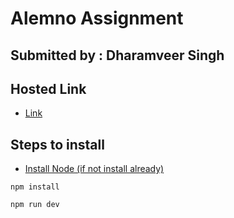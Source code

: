 # Alemno Assignment

## Submitted by : Dharamveer Singh

## Hosted Link
- [Link](https://alemenoassignment.vercel.app)

## Steps to install

- [Install Node (if not install already)](https://nodejs.org/en)

```
npm install 
```
```
npm run dev 
```
